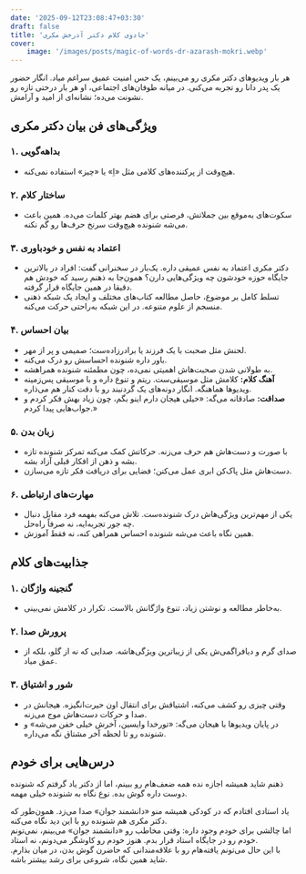 ```yaml
---
date: '2025-09-12T23:08:47+03:30'
draft: false
title: 'جادوی کلام دکتر آذرخش مکری'
cover:
    image: '/images/posts/magic-of-words-dr-azarash-mokri.webp'
---
```


هر بار ویدیوهای دکتر مکری رو می‌بینم، یک حس امنیت عمیق سراغم میاد. انگار حضور یک پدر دانا رو تجربه می‌کنی. در میانه طوفان‌های اجتماعی، او هر بار درختی تازه رو نشونت می‌ده؛ نشانه‌ای از امید و آرامش.

## ویژگی‌های فن بیان دکتر مکری
### ۱. بداهه‌گویی
- هیچ‌وقت از پرکننده‌های کلامی مثل «اِ» یا «چیز» استفاده نمی‌کنه.

### ۲. ساختار کلام
- سکوت‌های به‌موقع بین جملاتش، فرصتی برای هضم بهتر کلمات می‌ده. همین باعث می‌شه شنونده هیچ‌وقت سرنخ حرف‌ها رو گم نکنه.

### ۳. اعتماد به نفس و خودباوری
- دکتر مکری اعتماد به نفس عمیقی داره. یک‌بار در سخنرانی گفت: افراد در بالاترین جایگاه حوزه خودشون چه ویژگی‌هایی دارن؟ همون‌جا به ذهنم رسید که خودش هم دقیقا در همین جایگاه قرار گرفته.
- تسلط کامل بر موضوع، حاصل مطالعه کتاب‌های مختلف و ایجاد یک شبکه ذهنی منسجم از علوم متنوعه. در این شبکه به‌راحتی حرکت می‌کنه.

### ۴. بیان احساس
- لحنش مثل صحبت با یک فرزند یا برادرزاده‌ست؛ صمیمی و پر از مهر.
- باور داره شنونده احساسش رو درک می‌کنه.
- به طولانی شدن صحبت‌هاش اهمیتی نمی‌ده، چون مطمئنه شنونده همراهشه.
- **آهنگ کلام:** کلامش مثل موسیقی‌ست. ریتم و تنوع داره و با موسیقی پس‌زمینه ویدیوها هماهنگه. انگار دونه‌های یک گردنبند رو با دقت کنار هم می‌ذاره.
- **صداقت:** صادقانه می‌گه: «خیلی هیجان دارم اینو بگم، چون زیاد بهش فکر کردم و جواب‌هایی پیدا کردم.»

### ۵. زبان بدن
- با صورت و دست‌هاش هم حرف می‌زنه. حرکاتش کمک می‌کنه تمرکز شنونده تازه بشه و ذهن از افکار قبلی آزاد بشه.
- دست‌هاش مثل پاک‌کن ابری عمل می‌کنن؛ فضایی برای دریافت فکر تازه می‌سازن.

### ۶. مهارت‌های ارتباطی
- یکی از مهم‌ترین ویژگی‌هاش درک شنونده‌ست. تلاش می‌کنه بفهمه فرد مقابل دنبال چه جور تجربه‌ایه، نه صرفاً راه‌حل.
- همین نگاه باعث می‌شه شنونده احساس همراهی کنه، نه فقط آموزش.

## جذابیت‌های کلام
### ۱. گنجینه واژگان
- به‌خاطر مطالعه و نوشتن زیاد، تنوع واژگانش بالاست. تکرار در کلامش نمی‌بینی.

### ۲. پرورش صدا
- صدای گرم و دیافراگمی‌ش یکی از زیباترین ویژگی‌هاشه. صدایی که نه از گلو، بلکه از عمق میاد.

### ۳. شور و اشتیاق
- وقتی چیزی رو کشف می‌کنه، اشتیاقش برای انتقال اون حیرت‌انگیزه. هیجانش در صدا و حرکات دست‌هاش موج می‌زنه.
- در پایان ویدیوها با هیجان می‌گه: «تورخدا وایسین، آخرش خیلی خفن می‌شه» و شنونده رو تا لحظه آخر مشتاق نگه می‌داره.

## درس‌هایی برای خودم
ذهنم شاید همیشه اجازه نده همه ضعف‌هام رو ببینم، اما از دکتر یاد گرفتم که شنونده دوست داره گوش بده. نوع نگاه به شنونده خیلی مهمه.

یاد استادی افتادم که در کودکی همیشه منو «دانشمند جوان» صدا می‌زد. همون‌طور که دکتر مکری هم شنونده رو با این دید نگاه می‌کنه.  
اما چالشی برای خودم وجود داره: وقتی مخاطب رو «دانشمند جوان» می‌بینم، نمی‌تونم خودم رو در جایگاه استاد قرار بدم. هنوز خودم رو کاوشگر می‌دونم، نه استاد.  
با این حال می‌تونم یافته‌هام رو با علاقه‌مندانی که حاضرن گوش بدن، در میان بذارم. شاید همین نگاه، شروعی برای رشد بیشتر باشه.
